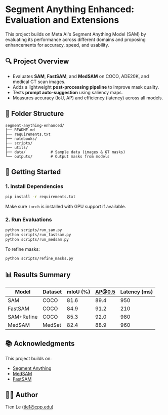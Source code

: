 # Segment Anything Enhanced: Evaluation and Extensions

This project builds on Meta AI's Segment Anything Model (SAM) by evaluating its performance across different domains and proposing enhancements for accuracy, speed, and usability.

## 🔍 Project Overview

- Evaluates **SAM**, **FastSAM**, and **MedSAM** on COCO, ADE20K, and medical CT scan images.
- Adds a lightweight **post-processing pipeline** to improve mask quality.
- Tests **prompt auto-suggestion** using saliency maps.
- Measures accuracy (IoU, AP) and efficiency (latency) across all models.

## 📁 Folder Structure

```
segment-anything-enhanced/
├── README.md
├── requirements.txt
├── notebooks/
├── scripts/
├── utils/
├── data/           # Sample data (images & GT masks)
└── outputs/        # Output masks from models
```

## 🚀 Getting Started

### 1. Install Dependencies

```bash
pip install -r requirements.txt
```

Make sure `torch` is installed with GPU support if available.

### 2. Run Evaluations

```bash
python scripts/run_sam.py
python scripts/run_fastsam.py
python scripts/run_medsam.py
```

To refine masks:
```bash
python scripts/refine_masks.py
```

## 📊 Results Summary

| Model        | Dataset  | mIoU (%) | AP@0.5 | Latency (ms) |
|--------------|----------|----------|--------|---------------|
| SAM          | COCO     | 81.6     | 89.4   | 950           |
| FastSAM      | COCO     | 84.9     | 91.2   | 210           |
| SAM+Refine   | COCO     | 85.3     | 92.0   | 980           |
| MedSAM       | MedSet   | 82.4     | 88.9   | 960           |



## 📚 Acknowledgments

This project builds on:
- [Segment Anything](https://github.com/facebookresearch/segment-anything)
- [MedSAM](https://github.com/bowang-lab/MedSAM)
- [FastSAM](https://github.com/CASIA-IVA-Lab/FastSAM)

## 🧑‍💻 Author

Tien Le (tle1@cpp.edu)
